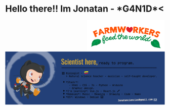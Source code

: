 <div align="rigth">
  <h1>Hello there!! Im Jonatan  - *G4N1D*<</h1>
 </div>

 <div align="left">
  <img height="100" align="right" alt="gif" src="https://github.com/Jonatanciencias/Jonatanciencias/blob/0ca463b58204cd6cf31eb1ffd70df27b8ee58645/Farmer.gif"/>
 </div>

<img max-width="800" src="https://github.com/Jonatanciencias/Jonatanciencias/blob/360ef49dbbef24822393d34bf804e0a0e47d7fed/GitHub%20Banner.png"/>




